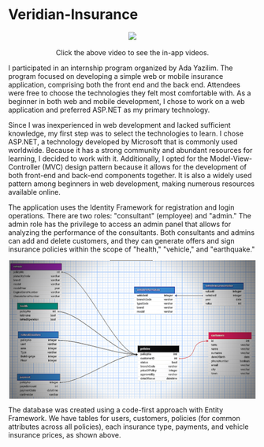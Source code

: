 # Veridian-Insurance

<div align="center">
    <a href="http://www.youtube.com/watch?v=vf_XupGDS7s" title="In-app videos">
        <img src="http://img.youtube.com/vi/vf_XupGDS7s/0.jpg" width="50%">
    </a>
    <p>Click the above video to see the in-app videos.</p>
</div>

I participated in an internship program organized by Ada Yazilim. The program focused on developing a simple web or mobile insurance application, comprising both the front end and the back end. Attendees were free to choose the technologies they felt most comfortable with. As a beginner in both web and mobile development, I chose to work on a web application and preferred ASP.NET as my primary technology.

Since I was inexperienced in web development and lacked sufficient knowledge, my first step was to select the technologies to learn. I chose ASP.NET, a technology developed by Microsoft that is commonly used worldwide. Because it has a strong community and abundant resources for learning, I decided to work with it. Additionally, I opted for the Model-View-Controller (MVC) design pattern because it allows for the development of both front-end and back-end components together. It is also a widely used pattern among beginners in web development, making numerous resources available online.

The application uses the Identity Framework for registration and login operations. There are two roles: "consultant" (employee) and "admin." The admin role has the privilege to access an admin panel that allows for analyzing the performance of the consultants. Both consultants and admins can add and delete customers, and they can generate offers and sign insurance policies within the scope of "health," "vehicle," and "earthquake."

<p align="center">
  <img src="https://github.com/canerkaynak/Veridian-Insurance/blob/master/database.png" width="500" align="center">
</p>

The database was created using a code-first approach with Entity Framework. We have tables for users, customers, policies (for common attributes across all policies), each insurance type, payments, and vehicle insurance prices, as shown above.
